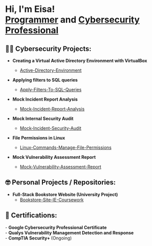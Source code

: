 <h1>Hi, I'm Eisa! <br/><a href="https://github.com/eisa-hussain">Programmer</a> and <a href="https://www.linkedin.com/in/eisa-hussain-0205b42b6">Cybersecurity Professional</a>

<h3></h3>


<h2>👨‍💻 Cybersecurity Projects:</h2>


- <b>Creating a Virtual Active Directory Environment with VirtualBox</b>
  - [Active-Directory-Environment](https://github.com/eisa-hussain/Active-Directory-Environment)

 - <b>Applying filters to SQL queries</b>
    - [Apply-Filters-To-SQL-Queries](https://github.com/eisa-hussain/Apply-Filters-To-SQL-Queries)
- <b>Mock Incident Report Analysis</b>
  - [Mock-Incident-Report-Analysis](https://github.com/eisa-hussain/Mock-Incident-Report-Analysis)
- <b>Mock Internal Security Audit</b>
  - [Mock-Incident-Security-Audit](https://github.com/eisa-hussain/Mock-Internal-Security-Audit)
- <b>File Permissions in Linux</b>
  - [Linux-Commands-Manage-File-Permissions](https://github.com/eisa-hussain/Linux-Commands-Manage-File-Permissions)
- <b>Mock Vulnerability Assessment Report</b>
  - [Mock-Vulnerability-Assessment-Report](https://github.com/eisa-hussain/Mock-Vulnerability-Assessment-Report)
<h2>🤓 Personal Projects / Repositories:</h2>
 
 - <b>Full-Stack Bookstore Website (University Project)</b>
   - [Bookstore-Site-IE-Coursework](https://github.com/eisa-hussain/Bookstore-Site-IE-Coursework)


<h2>📄 Certifications:</h2>
- <b>Google Cybersecurity Professional Certificate</b>
<br>
- <b>Qualys Vulnerability Management Detection and Response</b>
<br>
- <b>CompTIA Security+ </b> (Ongoing)

  
<!--
**joshmadakor1/joshmadakor1** is a ✨ _special_ ✨ repository because its `README.md` (this file) appears on your GitHub profile.

Here are some ideas to get you started:

- 🔭 I’m currently working on ...
- 🌱 I’m currently learning ...
- 👯 I’m looking to collaborate on ...
- 🤔 I’m looking for help with ...
- 💬 Ask me about ...
- 📫 How to reach me: ...
- 😄 Pronouns: ...
- ⚡ Fun fact: ...
-->
